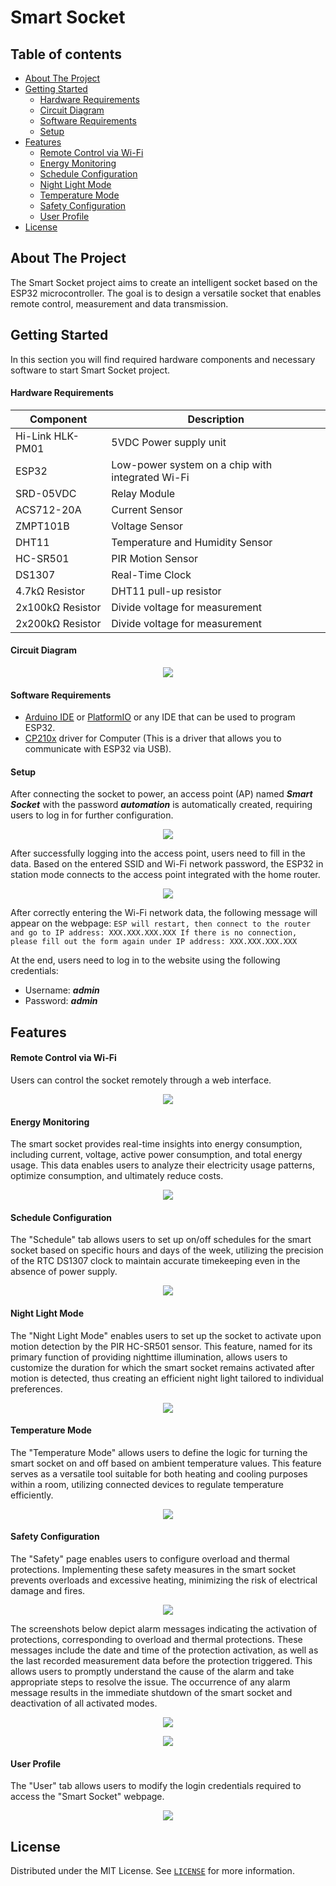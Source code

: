 # Smart Socket
## Table of contents
- [About The Project](#about-the-project)
- [Getting Started](#getting-started)
    - [Hardware Requirements](#hardware-requirements)
    - [Circuit Diagram](#circuit-diagram)
    - [Software Requirements](#software-requirements)
    - [Setup](#setup)
- [Features](#features)
    - [Remote Control via Wi-Fi](#remote-control-via-wi-fi)
    - [Energy Monitoring](#energy-monitoring)
    - [Schedule Configuration](#schedule-configuration)
    - [Night Light Mode](#night-light-mode)
    - [Temperature Mode](#temperature-mode)
    - [Safety Configuration](#safety-configuration)
    - [User Profile](#user-profile)
- [License](#license)
## About The Project
The Smart Socket project aims to create an intelligent socket based on the ESP32 microcontroller. The goal is to design a versatile socket that enables remote control, measurement and data transmission.
## Getting Started 
In this section you will find required hardware components and necessary software to start Smart Socket project.
#### Hardware Requirements
| Component                       | Description                      |
|--------------------------------|----------------------------------|
| Hi-Link HLK-PM01      | 5VDC Power supply unit                |
| ESP32          | Low-power system on a chip with integrated Wi-Fi                 |
| SRD-05VDC                | Relay Module |
| ACS712-20A       | Current Sensor          |
| ZMPT101B               | Voltage Sensor                   |
| DHT11  | Temperature and Humidity Sensor |
| HC-SR501     | PIR Motion Sensor                   |
| DS1307        | Real-Time Clock     |
| 4.7kΩ Resistor        | DHT11 pull-up resistor   |
| 2x100kΩ Resistor        | Divide voltage for measurement  | 
| 2x200kΩ Resistor        | Divide voltage for measurement   |

#### Circuit Diagram

<p align="center" width="100%">
    <img src="images/circuits_diagram.png"> 
</p>

#### Software Requirements
- [Arduino IDE](https://www.arduino.cc/en/software) or [PlatformIO](https://platformio.org/) or any IDE that can be used to program ESP32.
- [CP210x](https://www.silabs.com/developers/usb-to-uart-bridge-vcp-drivers?tab=downloads)  driver for Computer (This is a driver that allows you to communicate with ESP32 via USB).

#### Setup
After connecting the socket to power, an access point (AP) named ***Smart Socket*** with the password ***automation*** is automatically created, requiring users to log in for further configuration.

<p align="center" width="100%">
    <img src="images/ap.png"> 
</p>

After successfully logging into the access point, users need to fill in the data. Based on the entered SSID and Wi-Fi network password, the ESP32 in station mode connects to the access point integrated with the home router.

<p align="center" width="100%">
    <img src="images/network_config.png"> 
</p>

After correctly entering the Wi-Fi network data, the following message will appear on the webpage:
`ESP will restart, then connect to the router and go to IP address: XXX.XXX.XXX.XXX
If there is no connection, please fill out the form again under IP address: XXX.XXX.XXX.XXX`

At the end, users need to log in to the website using the following credentials:
- Username: ***admin***
- Password: ***admin***
## Features
#### Remote Control via Wi-Fi
Users can control the socket remotely through a web interface.

<p align="center" width="100%">
    <img src="images/main_page.png"> 
</p>

#### Energy Monitoring

The smart socket provides real-time insights into energy consumption, including current, voltage, active power consumption, and total energy usage. This data enables users to analyze their electricity usage patterns, optimize consumption, and ultimately reduce costs.

<p align="center" width="100%">
    <img src="images/electrical_parameters.png"> 
</p>

#### Schedule Configuration
The "Schedule" tab allows users to set up on/off schedules for the smart socket based on specific hours and days of the week, utilizing the precision of the RTC DS1307 clock to maintain accurate timekeeping even in the absence of power supply.

<p align="center" width="100%">
    <img src="images/schedule.png"> 
</p>

#### Night Light Mode
The "Night Light Mode" enables users to set up the socket to activate upon motion detection by the PIR HC-SR501 sensor. This feature, named for its primary function of providing nighttime illumination, allows users to customize the duration for which the smart socket remains activated after motion is detected, thus creating an efficient night light tailored to individual preferences.

<p align="center" width="100%">
    <img src="images/night_light_mode.png"> 
</p>

#### Temperature Mode
The "Temperature Mode" allows users to define the logic for turning the smart socket on and off based on ambient temperature values. This feature serves as a versatile tool suitable for both heating and cooling purposes within a room, utilizing connected devices to regulate temperature efficiently.

<p align="center" width="100%">
    <img src="images/temperature_mode.png"> 
</p>

#### Safety Configuration
The "Safety" page enables users to configure overload and thermal protections. Implementing these safety measures in the smart socket prevents overloads and excessive heating, minimizing the risk of electrical damage and fires.

<p align="center" width="100%">
    <img src="images/safety.png"> 
</p>

The screenshots below depict alarm messages indicating the activation of protections, corresponding to overload and thermal protections. These messages include the date and time of the protection activation, as well as the last recorded measurement data before the protection triggered. This allows users to promptly understand the cause of the alarm and take appropriate steps to resolve the issue. The occurrence of any alarm message results in the immediate shutdown of the smart socket and deactivation of all activated modes.

<p align="center" width="100%">
    <img src="images/overload.png"> 
</p>

<p align="center" width="100%">
    <img src="images/over-temperature.png"> 
</p>

#### User Profile
The "User" tab allows users to modify the login credentials required to access the "Smart Socket" webpage. 

<p align="center" width="100%">
    <img src="images/user.png"> 
</p>

## License
Distributed under the MIT License. See [`LICENSE`](/LICENSE) for more information.